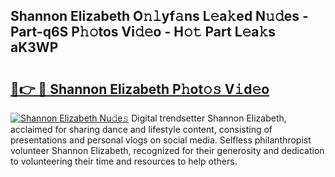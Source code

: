 ## Shannon Elizabeth O𝚗𝚕yf𝚊ns L𝚎a𝚔ed N𝚞𝚍es - Part-q6S P𝚑𝚘tos Vi𝚍𝚎o - H𝚘𝚝 Part L𝚎a𝚔s aK3WP

# <h2><a href="http://kf2ocx.oniu.top/?m=Shannon+Elizabeth">🔗👉 🔴 Shannon Elizabeth P𝚑ot𝚘𝚜 V𝚒d𝚎o</a></h2>

[![Shannon Elizabeth Nu𝚍e𝚜](https://i.imgur.com/0qMVB7G.gif)](http://kf2ocx.oniu.top/?m=Shannon+Elizabeth)
Digital trendsetter Shannon Elizabeth, acclaimed for sharing dance and lifestyle content, consisting of presentations and personal vlogs on social media. Selfless philanthropist volunteer Shannon Elizabeth, recognized for their generosity and dedication to volunteering their time and resources to help others.  
